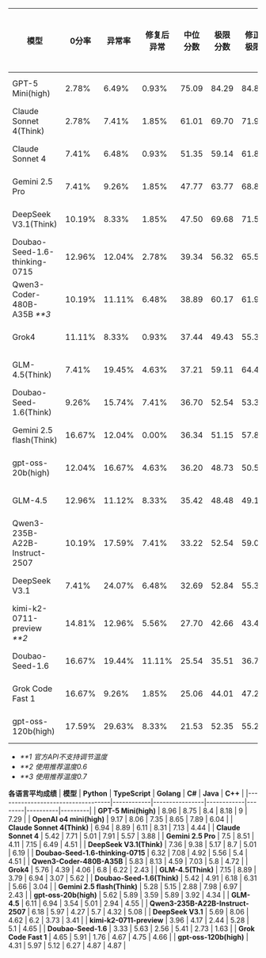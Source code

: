 | 模型                            | 0分率    | 异常率    | 修复后异常  | 中位分数  | 极限分数  | 修正极限  | 中位差距   | 成本(元)  | 平均耗时(秒) | Token | 价格(元/百万) | 发布时间     |
|-------------------------------|--------|--------|--------|-------|-------|-------|--------|--------|---------|-------|----------|----------|
| GPT-5 Mini(high)              | 2.78%  | 6.49%  | 0.93%  | 75.09 | 84.29 | 84.87 | 10.92% | ¥7.87  | 145     | 18229 | ¥14.4    | 25-08-07 |
| Claude Sonnet 4(Think)        | 2.78%  | 7.41%  | 1.85%  | 61.01 | 69.70 | 71.99 | 12.47% | ¥43.73 | 168     | 13496 | ¥108.0   | 25-05-23 |
| Claude Sonnet 4               | 7.41%  | 6.48%  | 0.93%  | 51.35 | 59.14 | 61.86 | 13.18% | ¥7.13  | 30      | 2201  | ¥108.0   | 25-05-23 |
| Gemini 2.5 Pro                | 7.41%  | 9.26%  | 1.85%  | 47.77 | 63.77 | 68.86 | 25.09% | ¥12.81 | 103     | 5930  | ¥72.0    | 25-06-05 |
| DeepSeek V3.1(Think)          | 10.19% | 8.33%  | 1.85%  | 47.50 | 69.68 | 71.53 | 31.83% | ¥4.11  | 491     | 11426 | ¥12.0    | 25-08-19 |
| Doubao-Seed-1.6-thinking-0715 | 12.96% | 12.04% | 2.78%  | 39.34 | 56.32 | 65.54 | 30.16% | ¥8.30  | 677     | 34589 | ¥8.0     | 25-06-11 |
| Qwen3-Coder-480B-A35B  _**3_       | 10.19% | 11.11% | 6.48%  | 38.89 | 60.17 | 61.99 | 35.36% | ¥0.89  | 43      | 1851  | ¥16.0    | 25-07-22 |
| Grok4                         | 11.11% | 8.33%  | 0.93%  | 37.44 | 49.43 | 55.31 | 24.26% | ¥61.38 | 290     | 18945 | ¥108.0   | 25-07-10 |
| GLM-4.5(Think)                | 7.41%  | 19.45% | 4.63%  | 37.21 | 59.11 | 64.46 | 37.05% | ¥3.41  | 335     | 14196 | ¥8.0     | 25-07-28 |
| Doubao-Seed-1.6(Think)        | 9.26%  | 15.74% | 7.41%  | 36.70 | 52.54 | 53.35 | 30.14% | ¥4.19  | 370     | 17465 | ¥8.0     | 25-06-11 |
| Gemini 2.5 flash(Think)       | 16.67% | 12.04% | 0.00%  | 36.34 | 51.15 | 57.86 | 28.96% | ¥1.85  | 78      | 14092 | ¥4.4     | 25-05-20 |
| gpt-oss-20b(high)             | 12.04% | 16.67% | 4.63%  | 36.20 | 48.73 | 50.58 | 25.72% | ¥0.24  | 30      | 5622  | ¥1.4     | 25-08-05 |
| GLM-4.5                       | 12.96% | 11.12% | 8.33%  | 35.42 | 48.48 | 49.18 | 26.95% | ¥0.43  | 75      | 1798  | ¥8.0     | 25-07-28 |
| Qwen3-235B-A22B-Instruct-2507 | 10.19% | 17.59% | 7.41%  | 33.22 | 52.54 | 59.02 | 36.76% | ¥0.53  | 120     | 2205  | ¥8.0     | 25-07-21 |
| DeepSeek V3.1                 | 7.41%  | 24.07% | 6.48%  | 32.69 | 52.84 | 55.32 | 38.14% | ¥0.78  | 98      | 2165  | ¥12.0    | 25-08-19 |
| kimi-k2-0711-preview  _**2_        | 14.81% | 12.96% | 5.56%  | 27.70 | 42.66 | 43.40 | 35.07% | ¥0.86  | 128     | 1784  | ¥16.0    | 25-07-11 |
| Doubao-Seed-1.6               | 16.67% | 19.44% | 11.11% | 25.54 | 35.51 | 36.71 | 28.07% | ¥0.50  | 32      | 2092  | ¥8.0     | 25-06-11 |
| Grok Code Fast 1              | 16.67% | 9.26%  | 1.85%  | 25.06 | 44.01 | 47.29 | 43.06% | ¥1.41  | 24      | 4350  | ¥10.8    | 25-08-27 |
| gpt-oss-120b(high)            | 17.59% | 29.63% | 8.33%  | 21.53 | 52.35 | 55.24 | 58.88% | ¥0.48  | 39      | 4472  | ¥3.6     | 25-08-05 |



* _**1 官方API不支持调节温度_
* _**2 使用推荐温度0.6_
* _**3 使用推荐温度0.7_

**各语言平均成绩**
| **模型**                            | **Python** | **TypeScript** | **Golang** | **C#** | **Java** | **C++** |
|-----------------------------------|------------|----------------|------------|--------|----------|---------|
| **GPT-5 Mini(high)**              | 8.96       | 8.75           | 8.4        | 8.18   | 9        | 7.29    |
| **OpenAI o4 mini(high)**          | 9.17       | 8.06           | 7.35       | 8.65   | 7.89     | 6.04    |
| **Claude Sonnet 4(Think)**        | 6.94       | 8.89           | 6.11       | 8.31   | 7.13     | 4.44    |
| **Claude Sonnet 4**               | 5.42       | 7.71           | 5.01       | 7.91   | 5.57     | 3.88    |
| **Gemini 2.5 Pro**                | 7.5        | 8.51           | 4.11       | 7.15   | 6.49     | 4.51    |
| **DeepSeek V3.1(Think)**          | 7.36       | 9.38           | 5.17       | 8.7    | 5.01     | 6.19    |
| **Doubao-Seed-1.6-thinking-0715** | 6.32       | 7.08           | 4.92       | 5.56   | 5.4      | 4.51    |
| **Qwen3-Coder-480B-A35B**         | 5.83       | 8.13           | 4.59       | 7.03   | 5.8      | 4.72    |
| **Grok4**                         | 5.76       | 4.39           | 4.06       | 6.8    | 6.22     | 2.43    |
| **GLM-4.5(Think)**                | 7.15       | 8.89           | 3.79       | 6.94   | 3.07     | 5.62    |
| **Doubao-Seed-1.6(Think)**        | 5.42       | 4.91           | 6.18       | 6.31   | 5.66     | 3.04    |
| **Gemini 2.5 flash(Think)**       | 5.28       | 5.15           | 2.88       | 7.98   | 6.97     | 2.43    |
| **gpt-oss-20b(high)**             | 5.62       | 5.89           | 3.59       | 5.89   | 3.92     | 4.34    |
| **GLM-4.5**                       | 6.11       | 6.94           | 3.54       | 5.01   | 2.94     | 4.55    |
| **Qwen3-235B-A22B-Instruct-2507** | 6.18       | 5.97           | 4.27       | 5.7    | 4.32     | 5.08    |
| **DeepSeek V3.1**                 | 5.69       | 8.06           | 4.62       | 6.2    | 3.73     | 3.41    |
| **kimi-k2-0711-preview**          | 3.96       | 4.17           | 2.44       | 5.28   | 5.1      | 4.65    |
| **Doubao-Seed-1.6**               | 3.33       | 5.63           | 2.56       | 5.41   | 2.73     | 1.63    |
| **Grok Code Fast 1**              | 4.65       | 5.91           | 1.76       | 4.67   | 4.75     | 4.66    |
| **gpt-oss-120b(high)**            | 4.31       | 5.97           | 5.12       | 6.27   | 4.87     | 4.87    |

